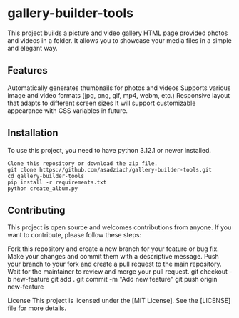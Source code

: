 # gallery-builder-tools
This project builds a picture and video gallery HTML page provided photos and videos in a folder. It allows you to showcase your media files in a simple and elegant way.

## Features
Automatically generates thumbnails for photos and videos
Supports various image and video formats (jpg, png, gif, mp4, webm, etc.)
Responsive layout that adapts to different screen sizes
It will support customizable appearance with CSS variables in future.
## Installation
To use this project, you need to have python 3.12.1 or newer installed.

```
Clone this repository or download the zip file.
git clone https://github.com/asadziach/gallery-builder-tools.git
cd gallery-builder-tools
pip install -r requirements.txt
python create_album.py
```

## Contributing
This project is open source and welcomes contributions from anyone. If you want to contribute, please follow these steps:

Fork this repository and create a new branch for your feature or bug fix.
Make your changes and commit them with a descriptive message.
Push your branch to your fork and create a pull request to the main repository.
Wait for the maintainer to review and merge your pull request.
git checkout -b new-feature
git add .
git commit -m "Add new feature"
git push origin new-feature

License
This project is licensed under the [MIT License]. See the [LICENSE] file for more details.